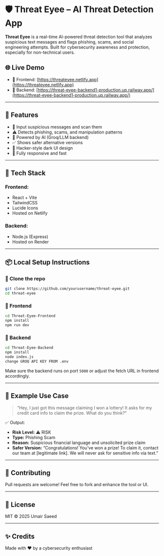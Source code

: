 
# 🛡️ Threat Eyee – AI Threat Detection App

**Threat Eyee** is a real-time AI-powered threat detection tool that analyzes suspicious text messages and flags phishing, scams, and social engineering attempts. Built for cybersecurity awareness and protection, especially for non-technical users.

## 🌐 Live Demo

- 🔗 Frontend: [https://threateyee.netlify.app](https://threateyee.netlify.app)
- 🔗 Backend: [https://threat-eyee-backend1-production.up.railway.app/](https://threat-eyee-backend1-production.up.railway.app/)

---

## 🚀 Features

- 💬 Input suspicious messages and scan them
- ⚠️ Detects phishing, scams, and manipulation patterns
- 🧠 Powered by AI (Groq/LLM backend)
- ✅ Shows safer alternative versions
- 🌙 Hacker-style dark UI design
- 📱 Fully responsive and fast

---

## 🧰 Tech Stack

### Frontend:
- React + Vite
- TailwindCSS
- Lucide Icons
- Hosted on Netlify

### Backend:
- Node.js (Express)
- Hosted on Render

---

## 📦 Local Setup Instructions

### 🔧 Clone the repo

```bash
git clone https://github.com/yourusername/threat-eyee.git
cd threat-eyee
```

### 🔹 Frontend

```bash
cd Threat-Eyee-Frontend
npm install
npm run dev
```

### 🔸 Backend

```bash
cd Threat-Eyee-Backend
npm install
node index.js
change GROQ API KEY FROM .env
```

Make sure the backend runs on port `5000` or adjust the fetch URL in frontend accordingly.

---

## 🧪 Example Use Case

> “Hey, I just got this message claiming I won a lottery! It asks for my credit card info to claim the prize. What do you think?”

✅ Output:
- **Risk Level:** ⚠️ RISK
- **Type:** Phishing Scam
- **Reason:** Suspicious financial language and unsolicited prize claim
- **Safer Version:** “Congratulations! You've won a prize! To claim it, contact our team at [legitimate link]. We will never ask for sensitive info via text.”

---

## 🤝 Contributing

Pull requests are welcome! Feel free to fork and enhance the tool or UI.

---

## 📄 License

MIT © 2025 Umair Saeed

---

## ✨ Credits

Made with ❤️ by a cybersecurity enthusiast 
